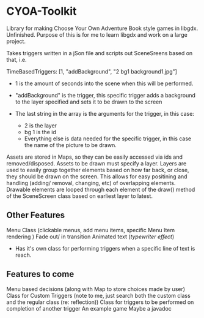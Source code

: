 CYOA-Toolkit
============
Library for making Choose Your Own Adventure Book style games in libgdx. Unfinished. Purpose of
this is for me to learn libgdx and work on a large project. 

Takes triggers written in a jSon file and scripts out SceneSreens based on that, 
i.e.

TimeBasedTriggers:
[1, "addBackground", "2 bg1 background1.jpg"]
- 1 is the amount of seconds into the scene when this will be performed. 

- "addBackground" is the trigger, this specific trigger adds a background to the layer specified
  and sets it to be drawn to the screen

- The last string in the array is the arguments for the trigger, in this case:
   - 2 is the layer
   - bg 1 is the id 
   - Everything else is data needed for the specific trigger, in this case the name of
     the picture to be drawn. 

Assets are stored in Maps, so they can be easily accessed via ids and removed/disposed.
Assets to be drawn must specify a layer. Layers are used to easily group together 
elements based on how far back, or close, they should be drawn on the screen. This 
allows for easy positining and handling (adding/ removal, changing, etc) of overlapping
elements. Drawable elements are looped through each element of the draw() method of 
the SceneScreen class based on earliest layer to latest. 

Other Features
-----------------------
Menu Class (clickable menus, add menu items, specific Menu Item rendering ) 
Fade out/ in transition
Animated text (*typewriter effect*)
   - Has it's own class for performing triggers when a specific line of text
     is reach. 

Features to come
-----------------------
Menu based decisions (along with Map to store choices made by user)
Class for Custom Triggers (note to me, just search both the custom class and the regular
  class (re: reflection)) 
Class for triggers to be performed on completion of another trigger 
An example game
Maybe a javadoc 


